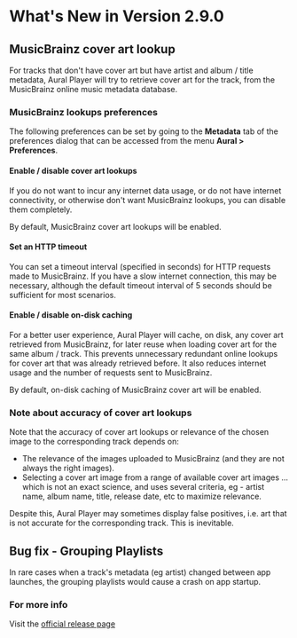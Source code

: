 #  What's New in Version 2.9.0

## MusicBrainz cover art lookup

For tracks that don't have cover art but have artist and album / title metadata, Aural Player will try to retrieve cover art for the track, from the MusicBrainz online music metadata database.

### MusicBrainz lookups preferences

The following preferences can be set by going to the **Metadata** tab of the preferences dialog that can be accessed from the menu **Aural > Preferences**.

#### Enable / disable cover art lookups

If you do not want to incur any internet data usage, or do not have internet connectivity, or otherwise don't want MusicBrainz lookups, you can disable them completely.

By default, MusicBrainz cover art lookups will be enabled.

#### Set an HTTP timeout

You can set a timeout interval (specified in seconds) for HTTP requests made to MusicBrainz. If you have a slow internet connection, this may be necessary, although the default timeout interval of 5 seconds should be sufficient for most scenarios.

#### Enable / disable on-disk caching

For a better user experience, Aural Player will cache, on disk, any cover art retrieved from MusicBrainz, for later reuse when loading cover art for the same album / track. This prevents unnecessary redundant online lookups for cover art that was already retrieved before. It also reduces internet usage and the number of requests sent to MusicBrainz. 

By default, on-disk caching of MusicBrainz cover art will be enabled.

### Note about accuracy of cover art lookups

Note that the accuracy of cover art lookups or relevance of the chosen image to the corresponding track depends on:

* The relevance of the images uploaded to MusicBrainz (and they are not always the right images).
* Selecting a cover art image from a range of available cover art images ... which is not an exact science, and uses several criteria, eg - artist name, album name, title, release date, etc to maximize relevance.

Despite this, Aural Player may sometimes display false positives, i.e. art that is not accurate for the corresponding track. This is inevitable. 

## Bug fix - Grouping Playlists

In rare cases when a track's metadata (eg artist) changed between app launches, the grouping playlists would cause a crash on app startup.

### **For more info**
Visit the [official release page](https://github.com/maculateConception/aural-player/releases/tag/2.9.0)
